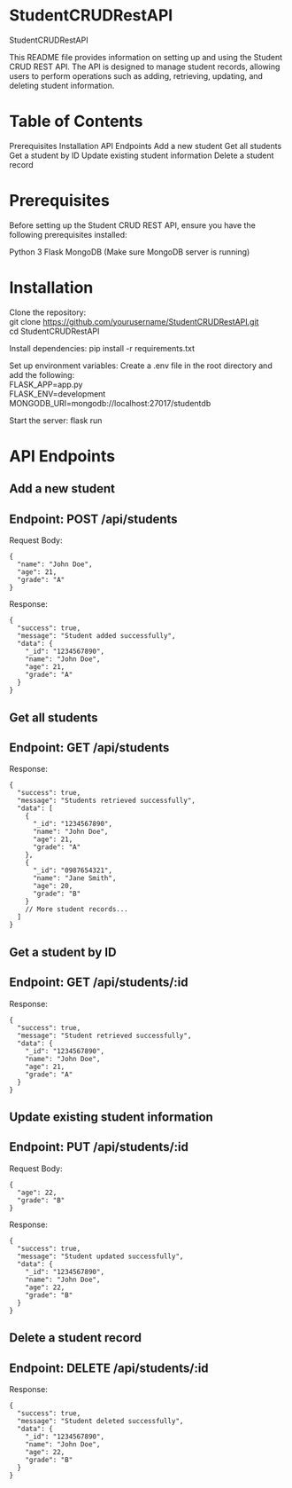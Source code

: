 # StudentCRUDRestAPI
StudentCRUDRestAPI

This README file provides information on setting up and using the Student CRUD REST API. The API is designed to manage student records, allowing users to perform operations such as adding, retrieving, updating, and deleting student information.

# Table of Contents
Prerequisites
Installation
API Endpoints
Add a new student
Get all students
Get a student by ID
Update existing student information
Delete a student record

# Prerequisites
Before setting up the Student CRUD REST API, ensure you have the following prerequisites installed:

Python 3
Flask
MongoDB (Make sure MongoDB server is running)

# Installation
Clone the repository:  
git clone https://github.com/yourusername/StudentCRUDRestAPI.git  
cd StudentCRUDRestAPI  

Install dependencies:
pip install -r requirements.txt

Set up environment variables:
Create a .env file in the root directory and add the following:  
FLASK_APP=app.py  
FLASK_ENV=development  
MONGODB_URI=mongodb://localhost:27017/studentdb  


Start the server:
flask run

# API Endpoints
## Add a new student  
## Endpoint: POST /api/students  
Request Body:
```
{
  "name": "John Doe",
  "age": 21,
  "grade": "A"
}
```
Response:
```
{
  "success": true,
  "message": "Student added successfully",
  "data": {
    "_id": "1234567890",
    "name": "John Doe",
    "age": 21,
    "grade": "A"
  }
}
```
## Get all students
## Endpoint: GET /api/students
Response:
```
{
  "success": true,
  "message": "Students retrieved successfully",
  "data": [
    {
      "_id": "1234567890",
      "name": "John Doe",
      "age": 21,
      "grade": "A"
    },
    {
      "_id": "0987654321",
      "name": "Jane Smith",
      "age": 20,
      "grade": "B"
    }
    // More student records...
  ]
}
```
## Get a student by ID
## Endpoint: GET /api/students/:id
Response:
```
{
  "success": true,
  "message": "Student retrieved successfully",
  "data": {
    "_id": "1234567890",
    "name": "John Doe",
    "age": 21,
    "grade": "A"
  }
}
```
## Update existing student information
## Endpoint: PUT /api/students/:id
Request Body:
```
{
  "age": 22,
  "grade": "B"
}
```
Response:
```
{
  "success": true,
  "message": "Student updated successfully",
  "data": {
    "_id": "1234567890",
    "name": "John Doe",
    "age": 22,
    "grade": "B"
  }
}
```
## Delete a student record
## Endpoint: DELETE /api/students/:id
Response:
```
{
  "success": true,
  "message": "Student deleted successfully",
  "data": {
    "_id": "1234567890",
    "name": "John Doe",
    "age": 22,
    "grade": "B"
  }
}
```
